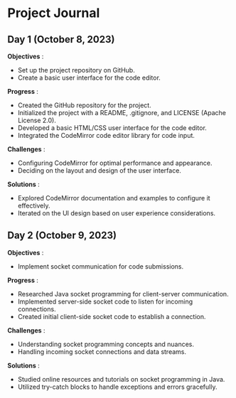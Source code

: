 # Project Journal

## Day 1 (October 8, 2023)

 **Objectives** :

* Set up the project repository on GitHub.
* Create a basic user interface for the code editor.

 **Progress** :

* Created the GitHub repository for the project.
* Initialized the project with a README, .gitignore, and LICENSE (Apache License 2.0).
* Developed a basic HTML/CSS user interface for the code editor.
* Integrated the CodeMirror code editor library for code input.

 **Challenges** :

* Configuring CodeMirror for optimal performance and appearance.
* Deciding on the layout and design of the user interface.

 **Solutions** :

* Explored CodeMirror documentation and examples to configure it effectively.
* Iterated on the UI design based on user experience considerations.

## Day 2 (October 9, 2023)

 **Objectives** :

* Implement socket communication for code submissions.

 **Progress** :

* Researched Java socket programming for client-server communication.
* Implemented server-side socket code to listen for incoming connections.
* Created initial client-side socket code to establish a connection.

 **Challenges** :

* Understanding socket programming concepts and nuances.
* Handling incoming socket connections and data streams.

 **Solutions** :

* Studied online resources and tutorials on socket programming in Java.
* Utilized try-catch blocks to handle exceptions and errors gracefully.
